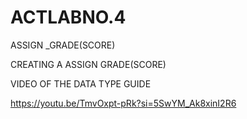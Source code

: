 # ACTLABNO.4

ASSIGN _GRADE(SCORE)

CREATING A ASSIGN GRADE(SCORE)

VIDEO OF THE DATA TYPE GUIDE 

https://youtu.be/TmvOxpt-pRk?si=5SwYM_Ak8xinI2R6

